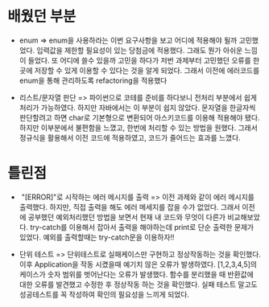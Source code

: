 # 배웠던 부분
- enum
=> enum을 사용하라는 이번 요구사항을 보고 어디에 적용해야 될까 고민했었다. 입력값을 제한할 필요성이 있는 당첨금에 적용했다. 그래도 뭔가 아쉬운 느낌이 들었다. 또 어디에 쓸수 있을까 고민을 하다가 저번 과제부터 고민했던 오류를 한곳에 저장할 수 있게 이용할 수 있다는 것을 알게 되었다. 그래서 이전에 에러코드를 enum을 통해 관리하도록 refactoring을 적용했다 

- 리스트/문자열 판단
=> 파이썬으로 코테를 준비를 하다보니 전처리 부분에서 쉽게 처리가 가능하였다. 하지만 자바에서는 이 부분이 쉽지 않았다. 문자열을 한글자씩 판단할려고 하면 char로 기본형으로 변환되어 아스키코드를 이용해 적용해야 됐다. 하지만 이부분에서 불편함을 느꼈고, 한번에 처리할 수 있는 방법을 원했다.
그래서 정규식을 활용해서 이전 코드에 적용하였고, 코드가 줄어드는 효과를 느꼈다.



# 틀린점
-  "[ERROR]"로 시작하는 에러 메시지를 출력
=> 이전 과제와 같이 에러 메시지를 출력했다. 하지만, 직접 출력을 해도 에러 메세지를 잡을 수가 없었다.
그래서 이전에 공부했던 예외처리했던 방법을 보면서 현재 내 코드와 무엇이 다른가 비교해보았다. try-catch를 이용해서 잡아서 출력을 해야하는데 print로 단순 출력한 문제가 있었다.
예외를 출력할때는 try-catch문을 이용하자!!

- 단위 테스트
=> 단위테스트로 실패케이스만 구현하고 정상작동하는 것을 확인했다. 이후 Application을 작동 시켰을때 예기치 않은 오류가 발생하였다. [1,2,3,4,5]의 케이스가 숫자 범위를 벗어난다는 오류가 발생했다. 
함수를 분리했을 때 반환값에 대한 오류를 발견했고 수정한 후 정상작동 하는 것을 확인했다. 실패 테스트 말고도 성공테스트를 꼭 작성하여 확인의 필요성을 느끼게 되었다.